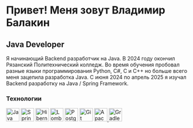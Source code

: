 Привет! [](https://user-images.githubusercontent.com/18350557/176309783-0785949b-9127-417c-8b55-ab5a4333674e.gif)Меня зовут Владимир Балакин
========================================================================================================================================

Java Developer
--------------

Я начинающий Backend разработчик на Java. В 2024 году окончил Рязанский Политехнический колледж. 
Во время обучения пробовал разные языки программирования Python, C#, C и C++ но больше всего меня зацепила разработка Java. 
С июня 2024 по апрель 2025 я изучал Backend разработку на Java / Spring Framework.

### Технологии

<p align="left">
<a href="https://www.java.com/" target="_blank" rel="noreferrer"><img src="https://raw.githubusercontent.com/danielcranney/readme-generator/main/public/icons/skills/java-colored.svg" width="36" height="36" alt="Java" /></a>
<a href="https://spring.io/" target="_blank" rel="noreferrer"><img src="https://raw.githubusercontent.com/danielcranney/readme-generator/main/public/icons/skills/spring-colored.svg" width="36" height="36" alt="Spring" /></a>
<a href="https://hibernate.org/" target="_blank" rel="noreferrer"><img src="https://raw.githubusercontent.com/danielcranney/readme-generator/main/public/icons/skills/hibernate-colored.svg" width="36" height="36" alt="Hibernate" /></a>
<a href="https://projectlombok.org/" target="_blank" rel="noreferrer"><img src="https://raw.githubusercontent.com/danielcranney/readme-generator/main/public/icons/skills/lombok-colored.svg" width="36" height="36" alt="Lombok" /></a>
<a href="https://www.postgresql.org/" target="_blank" rel="noreferrer"><img src="https://raw.githubusercontent.com/danielcranney/readme-generator/main/public/icons/skills/postgresql-colored.svg" width="36" height="36" alt="PostgreSQL" /></a>
<a href="https://git-scm.com/" target="_blank" rel="noreferrer"><img src="https://raw.githubusercontent.com/danielcranney/readme-generator/main/public/icons/skills/git-colored.svg" width="36" height="36" alt="Git" /></a>
<a href="https://maven.apache.org/" target="_blank" rel="noreferrer">
  <img src="https://raw.githubusercontent.com/danielcranney/readme-generator/main/public/icons/skills/maven-colored.svg" width="36" height="36" alt="Apache Maven" />
</a>
<a href="https://gradle.org/" target="_blank" rel="noreferrer">
  <img src="https://raw.githubusercontent.com/danielcranney/readme-generator/main/public/icons/skills/gradle-colored.svg" width="36" height="36" alt="Gradle" />
</a>
</p>